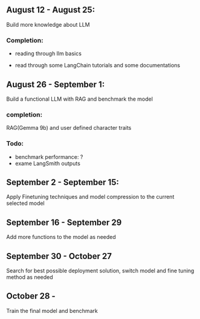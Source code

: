 ## August 12 - August 25:

Build more knowledge about LLM

### Completion:

* reading through llm basics

* read through some LangChain tutorials and some documentations



## August 26 - September 1:

Build a functional LLM with RAG and benchmark the model

### completion: 

RAG(Gemma 9b) and user defined character traits

### Todo:

* benchmark performance: ?
* exame LangSmith outputs



## September 2 - September 15:

Apply Finetuning techniques and model compression to the current selected model



## September 16 - September 29

Add more functions to the model as needed



## September 30 - October 27

Search for best possible deployment solution, switch model and fine tuning method as needed



## October 28 -

Train the final model and benchmark

